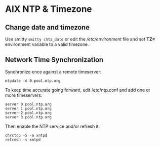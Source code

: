 # AIX NTP & Timezone

## Change date and timezone

Use smitty ```smitty chtz_date``` or edit the */etc/environment* file and set **TZ=** environment variable to a valid timezone.

## Network Time Synchronization

Synchronize once against a remote timeserver:

```shell
ntpdate -d 0.pool.ntp.org
```

To keep time accurate going forward, edit /etc/ntp.conf and add one or more timeservers:

```
server 0.pool.ntp.org
server 1.pool.ntp.org
server 2.pool.ntp.org
server 3.pool.ntp.org
```

Then enable the NTP service and/or refresh it:

```
chrctcp -S -a xntpd
refresh -s xntpd
```


